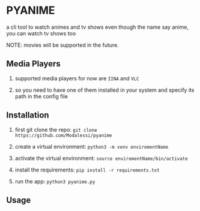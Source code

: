 # PYANIME

a cli tool to watch animes and tv shows
even though the name say anime, you can watch tv shows too 

NOTE: movies will be supported in the future.



## Media Players
1. supported media players for now are ```IINA``` and ```VLC```

2. so you need to have one of them installed in your system and specify its path in the config file


## Installation

1. first git clone the repo: ```git clone https://github.com/Modalessi/pyanime```

2. create a virtual environment: ```python3 -m venv enviromentName```

3. activate the virtual environment: ```source enviromentName/bin/activate```

4. install the requirements: ```pip install -r requirements.txt```

5. run the app: ```python3 pyanime.py```



## Usage
